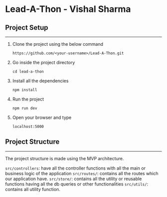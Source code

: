 # Lead-A-Thon - Vishal Sharma

## Project Setup
----
1) Clone the project using the below command 

    `https://github.com/<your-username>/Lead-A-Thon.git`
2) Go inside the project directory

      `cd lead-a-thon`
3) Install all the dependencies

      `npm install`
4) Run the project

      `npm run dev`
5) Open your browser and type 
      
      `localhost:5000`

## Project Structure
----
The project structure is made using the MVP architecture.

`src/controllers`: have all the controller functions with all the main or business logic of the application
`src/routes/`: contains all the routes which our application have.
`src/store/`: contains all the utility or reusable functions having all the db queries or other functionalities
`src/utils/`: contains all utility function.